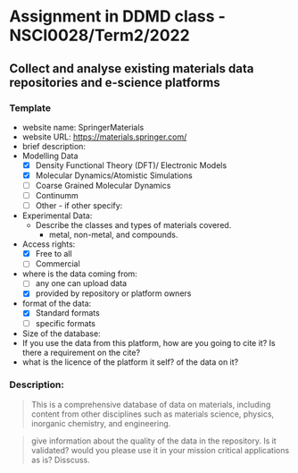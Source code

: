 # Assignment in DDMD class - NSCI0028/Term2/2022

## Collect and analyse existing materials data repositories and e-science platforms 

### Template 
* website name: SpringerMaterials
* website URL: https://materials.springer.com/
* brief description: 
* Modelling Data 
  - [x] Density Functional Theory (DFT)/ Electronic Models
  - [x] Molecular Dynamics/Atomistic Simulations
  - [ ] Coarse Grained Molecular Dynamics
  - [ ] Continumm 
  - [ ] Other
        - if other specify: 
* Experimental Data: 
  * Describe the classes and types of materials covered. 
    *  metal, non-metal, and compounds.
* Access rights: 
  - [x] Free to all 
  - [ ] Commercial 
* where is the data coming from:  
  - [ ] any one can upload data 
  - [x] provided by repository or platform owners
* format of the data:
  - [x] Standard formats
  - [ ] specific formats
 
* Size of the database:
* If you use the data from this platform, how are you going to cite it? Is there a requirement on the cite?
* what is the licence of the platform it self? of the data on it?
 
 ### Description:
> This is a comprehensive database of data on materials, including content from other disciplines such as materials science, physics, inorganic chemistry, and engineering.

>give information about the quality of the data in the repository. Is it validated? would you please use it in your mission critical applications as is? Disscuss.
